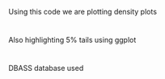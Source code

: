 Using this code we are plotting density plots
#
Also highlighting 5% tails using ggplot 
#
DBASS database used 

